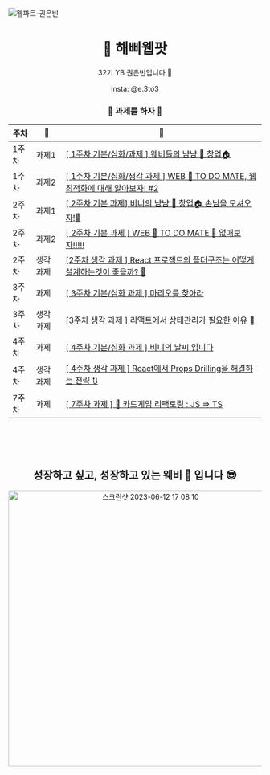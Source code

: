![웹파트-권은빈](https://user-images.githubusercontent.com/79238676/227775326-b96690fc-821e-4420-b3ce-290b9154465f.png)
<div align="center">

# 🌼 해삐웹팟

32기 YB 권은빈입니다 🫡


insta: @e.3to3

### 🌼 과제를 하자 🎵

| 주차  |  📝  | 🔗 |
| ----- | -------- | ---- |
| 1주차 | 과제1 |[[ 1주차 기본/심화/과제 ] 웨비들의 냠냠 🍰 창업🏠](https://github.com/GO-SOPT-WEB/EunBeanKwon/pull/1)|
| 1주차 | 과제2 |[[ 1주차 기본/심화/생각 과제 ] WEB 💛 TO DO MATE, 웹 최적화에 대해 알아보자! #2](https://github.com/GO-SOPT-WEB/EunBeanKwon/pull/2)|
| 2주차 | 과제1 |[[ 2주차 기본 과제] 비니의 냠냠 🍰 창업🏠 손님을 모셔오자!🌈 ](https://github.com/GO-SOPT-WEB/EunBeanKwon/pull/3)|
| 2주차 | 과제2 |[[ 2주차 기본 과제 ] WEB 💛 TO DO MATE 🌈 없애보자!!!!! ](https://github.com/GO-SOPT-WEB/EunBeanKwon/pull/5)|
| 2주차 | 생각과제 |[[2주차 생각 과제 ] React 프로젝트의 폴더구조는 어떻게 설계하는것이 좋을까? 🤔](https://github.com/GO-SOPT-WEB/EunBeanKwon/pull/4)|
| 3주차 | 과제 |[[ 3주차 기본/심화 과제 ] 마리오를 찾아라](https://github.com/GO-SOPT-WEB/EunBeanKwon/pull/6)|
| 3주차 | 생각과제 |[[3주차 생각 과제 ] 리액트에서 상태관리가 필요한 이유 👀](https://github.com/GO-SOPT-WEB/EunBeanKwon/pull/7)|
| 4주차 | 과제 |[[ 4주차 기본/심화 과제 ] 비니의 날씨 입니다](https://github.com/GO-SOPT-WEB/EunBeanKwon/pull/9)|
| 4주차 | 생각과제 |[[ 4주차 생각 과제 ] React에서 Props Drilling을 해결하는 전략 🔃](https://github.com/GO-SOPT-WEB/EunBeanKwon/pull/8)|
| 7주차 | 과제 |[[ 7주차 과제 ] 🌈 카드게임 리팩토링 : JS => TS ](https://github.com/GO-SOPT-WEB/EunBeanKwon/pull/10)|

  <br/> <br/> <br/>
</div>

<div align="center">

## 성장하고 싶고, 성장하고 있는 웨비 🌱 입니다 😎
<img width="550" alt="스크린샷 2023-06-12 17 08 10" src="https://github.com/GO-SOPT-WEB/EunBeanKwon/assets/65286685/5ca5b89e-0120-44c5-b8ce-0b57b64ddc83">  
</div>
